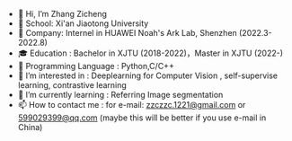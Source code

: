 - 👋 Hi, I’m Zhang Zicheng
- 🏫 School: Xi'an Jiaotong University
- 🏢 Company: Internel in HUAWEI Noah's Ark Lab, Shenzhen (2022.3-2022.8)
- 🎓 Education : Bachelor in XJTU (2018-2022)，Master in XJTU (2022-)
- 🔨 Programming Language : Python,C/C++
- 👀 I’m interested in : Deeplearning for Computer Vision , self-supervise learning, contrastive learning
- 🌱 I’m currently learning : Referring Image segmentation
- 📫 How to contact me : for e-mail: zzczzc.1221@gmail.com or 599029399@qq.com (maybe this will be better if you use e-mail in China)

<!---
zichengsaber/zichengsaber is a ✨ special ✨ repository because its `README.md` (this file) appears on your GitHub profile.
You can click the Preview link to take a look at your changes.
--->
